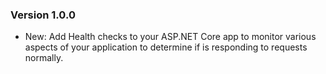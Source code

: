 ### Version 1.0.0

- New: Add Health checks to your ASP.NET Core app to monitor various aspects of your application to determine if is responding to requests normally.